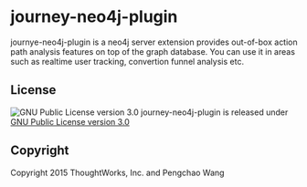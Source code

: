 # journey-neo4j-plugin

journye-neo4j-plugin is a neo4j server extension provides out-of-box action path analysis features on top of the graph database. You can use it in areas such as realtime user tracking, convertion funnel analysis etc.

## License

![GNU Public License version 3.0](http://www.gnu.org/graphics/gplv3-127x51.png)
journey-neo4j-plugin is released under [GNU Public License version 3.0](http://www.gnu.org/licenses/gpl-3.0.txt)


## Copyright

Copyright 2015 ThoughtWorks, Inc. and Pengchao Wang

